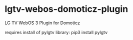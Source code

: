 # lgtv-webos-domoticz-plugin
LG TV WebOS 3 Plugin for Domoticz

requires install of pylgtv library:  pip3 install pylgtv
